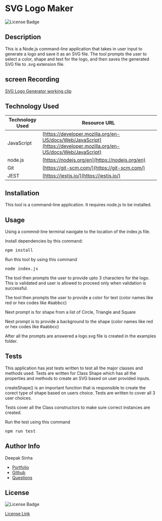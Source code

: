 # SVG Logo Maker
![License Badge](https://img.shields.io/badge/License-MIT-yellow.svg)  


## Description
This is a Node.js command-line application that takes in user input to generate a logo and save it as an SVG file. The tool prompts the user to select a color, shape and text for the logo, and then saves the generated SVG file to .svg extension file.


## screen Recording
[SVG Logo Generator working clip](https://drive.google.com/file/d/1nnpTMY2PxdIZdecz0YEeRsn6bRjWZ_Yg/view)

## Technology Used 

| Technology Used         | Resource URL           | 
| ------------- |-------------| 
| JavaScript    | [https://developer.mozilla.org/en-US/docs/Web/JavaScript](https://developer.mozilla.org/en-US/docs/Web/JavaScript) | 
| node.js    | [https://nodejs.org/en](https://nodejs.org/en) | 
| Git | [https://git-scm.com/](https://git-scm.com/)     |   
| JEST | [https://jestjs.io/](https://jestjs.io/)     |  
 

## Installation 
This tool is a command-line application. It requires node.js to be installed.

## Usage
Using a commnd-line terminal navigate to the location of the index.js file.

Install dependencies by this command:
<pre>
npm install
</pre>

Run this tool by using this command
<pre>
node index.js
</pre>

The tool then prompts the user to provide upto 3 characters for the logo.
This is validated and user is allowed to proceed only when validation is successful.

The tool then prompts the user to provide a color for text (color names like red or hex codes like #aabbcc)

Next prompt is for shape from a list of Circle, Triangle and Square

Next prompt is to provide a background to the shape (color names like red or hex codes like #aabbcc)

After all the prompts are answered a logo.svg file is created in the examples folder.

## Tests
This application has jest tests written to test all the major classes and methods used. Tests are written for Class Shape which has all the properties and methods to create an SVG based on user provided inputs.

createShape() is an important function that is responsible to create the corect type of shape based on users choice. Tests are written to cover all 3 user choices.

Tests cover all the Class constructors to make sure correct instances are created. 

Run the test using this command
<pre>
npm run test
</pre>

## Author Info

Deepak Sinha
* [Portfolio](https://dee-here.github.io/portfolio/)
* [Github](https://github.com/dee-here)
* [Questions ](mailto:deepakdilse@gmail.com)

## License
![License Badge](https://img.shields.io/badge/License-MIT-yellow.svg)  

[License Link](https://choosealicense.com/licenses/mit/)  
